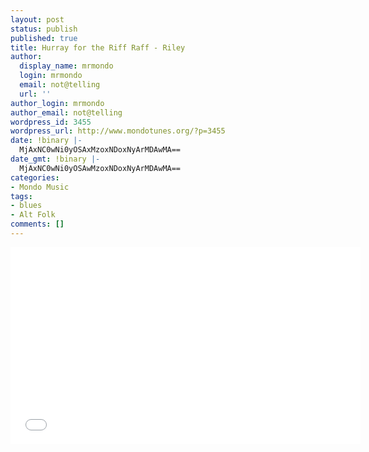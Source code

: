```yaml
---
layout: post
status: publish
published: true
title: Hurray for the Riff Raff - Riley
author:
  display_name: mrmondo
  login: mrmondo
  email: not@telling
  url: ''
author_login: mrmondo
author_email: not@telling
wordpress_id: 3455
wordpress_url: http://www.mondotunes.org/?p=3455
date: !binary |-
  MjAxNC0wNi0yOSAxMzoxNDoxNyArMDAwMA==
date_gmt: !binary |-
  MjAxNC0wNi0yOSAwMzoxNDoxNyArMDAwMA==
categories:
- Mondo Music
tags:
- blues
- Alt Folk
comments: []
---
```

<iframe width="560" height="315" src="//www.youtube.com/embed/gDh8NhL4BuQ" frameborder="0"> </iframe>

